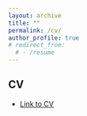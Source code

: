 ```yaml
---
layout: archive
title: ""
permalink: /cv/
author_profile: true
# redirect_from:
  # - /resume
---
```


## CV
- [Link to CV](https://www.dropbox.com/s/94cb4al08wr2qa4/CV_Ioannis_Spyridopoulos.pdf?dl=0)

<!-- {% include base_path %}


Academic Employment
=====
  Assistant Professor of Finance - American University, Kogod School of Business 2017 - today Education 
  Ph.D. in Finance, Rice University - Jones School of Business 2012-2017 Visiting Finance Ph.D. student, University of Chicago - Booth School of Business 2015-2016 M.A. in Business
  Administration, Rice University - Jones School of Business 2017 M.A. in Economics, Duke University 2011 B.A. in Financial Management, University of Piraeus 2008 

Research and Teaching Fields 
=====
  Empirical corporate finance, corporate governance, financial contracting, financial intermediation 

Published Research 
====
  • Local Economic Spillover Effects of Stock Market Listings (with A. Butler and L. Fauver), - Journal of Financial and Quantitative Analysis (2019) 
  - Best Paper in Corporate Finance (Midwest Finance Association 2018) 
  - Best Paper in Investments (Eastern Finance Association 2018) 
  • Tough Love: The Effects of Debt Contract Design on Firm Performance 
  - Review of Corporate Finance Studies (2020) 

Working Papers 
====
  • Determinants of Strategic Behavior: Evidence from a Foreclosure Moratorium (with Nikolaos Artavanis) 
  • Loan Syndication Networks (with Jeffrey Harris and Edwin Hu) 
  - Semifinalist for best paper award in Financial Institutions at the 2019 Financial Management Association. • The Epidemiology of Financial Constraints (with William Grieser and Morad Zekhnini) 
  • Is Simpler Always Better? Accounting Reporting Complexity and Bank Loans Contracting (with Shuai (Mark) Ma) 
  • Creditor Rights and Debt Structure in the Zone of Insolvency
  
In Progress 
====
  • The Financial Consequences of Banking Consolidation for Households (with Celso Brunetti, Jeffrey Harris, and Erik Mayer) 
  • Data Processing, Information Asymmetry, and Financing Decisions (with Ali Sanati) • Financial Break-ups (with Alexander Butler, Yessenia Tellez, and Billy Xu) 
  
Teaching 
====
  American University - Kogod School of Business 
  • Business Finance (Kogod Outstanding Teaching Award: 2017, 2018, 2019) • Quantitative Methods in Finance 
  Rice University - Jones School of Business 
  • Financial Management 
  
Professional Activities 
====
Conference Presentations (* by co-authors) 
  2021: Federal Reserve Board, DC Juniors Finance Conference 
  2020: Chicago Financial Institutions Conference (cancelled) 
  2019: American Economic Association, Financial Management Association*, Reserve Bank of India (CAFRAL) 
  2018: American Real Estate Society*, CELS*, European Finance Association 
  2017: CEPR European Summer Symposium in Financial Markets*, FMA*, European Financial Manage ment Association* (EFMA), Financial Management Association-Europe* (FMA Europe),
  Conference on Empirical Legal Studies (CELS)-Cornell University, FRB of Atlanta and Georgia State - Real Estate Fi nance Conference* 
  2016: Kentucky Finance Conference*, FMA, FMA (doctoral consortium) 
  2015: Midwest Finance Association (MFA), Eastern Finance Association (EFA), Financial Management Association (FMA) 
  
Invited Seminar Presentations 
====
University of Oxford (Said Business School), Vanderbilt University (Owen Graduate School of Man agement), University of Nebraska (College of Business), Tulane University (Freeman School of Business), American University (Kogod School of Business), George Washington University, University of Houston (Bauer College of Business), Tilburg University,
University of Amsterdam, Baylor University (Hankamer School of Business), Texas Tech (Rawls College of Business) 

Referee for peer-reviewed Journals: 
====
Review of Financial Studies, Management Science, Real Estate Economics, National Science Foundation, Review of Corporate Finance Studies, Journal of Corporate Finance, Journal of Empirical Finance, The Financial Review, The Journal of Financial Research, Israel Science Foundation
Scholarships, Honors, and Awards 
Rising Scholar Award, SFS, Review of Corporate Finance Studies 2021 Kogod, Outstanding Teaching Award 2017, 2018, 2019 Rice University Doctoral Fellowship 2012-2017 American Finance Association (AFA), Doctoral Travel Award Jan 2016 Duke Economics Award for Leadership and Academic Excellence May 2011 Gerondelis and Karelias Foundation Scholarship 2010-2011 Fulbright Scholarship 2009-2010

Scholarships, Honors, and Awards 
====
Rising Scholar Award, SFS, Review of Corporate Finance Studies 2021 Kogod, Outstanding Teaching Award 2017, 2018, 2019 Rice University Doctoral Fellowship 2012-2017 American Finance Association (AFA), Doctoral Travel Award Jan 2016 Duke Economics Award for Leadership and Academic Excellence May 2011 Gerondelis and Karelias Foundation Scholarship 2010-2011 Fulbright Scholarship 2009-2010

 -->
